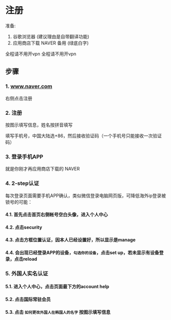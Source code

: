 # 注册

准备:

1. 谷歌浏览器 (建议理由是自带翻译功能)
2. 应用商店下载 NAVER 备用 (绿底白字)

<Note type="danger" fill :label="false">
全程请不用开vpn
</Note>

<Note type="danger" fill :label="false">
全程请不用开vpn
</Note>


## 步骤

### 1. www.naver.com

右侧点击注册

<ImageZoom :border="false" src="https://i.loli.net/2019/07/18/5d2f4b0d6c9e622689.png" />

### 2. 注册

按图示填写信息，姓名按拼音填写

<ImageZoom :border="false" src="https://i.loli.net/2019/07/18/5d2f4b945a26131084.png" />

<ImageZoom :border="false" src="https://i.loli.net/2019/07/18/5d2f4bef0f9d248448.png" />

<Note type="danger" fill :label="false">
填写手机号，中国大陆选+86，然后接收验证码（一个手机号只能接收一次验证码）
</Note>

<ImageZoom :border="false" src="https://i.loli.net/2019/07/18/5d2f4c62754bb15159.png" />

### 3. 登录手机APP

就是你刚才再应用商店下载的 NAVER

### 4. 2-step认证

每次登录页面需要手机APP确认，类似微信登录电脑网页版，可降低海外ip登录被锁号的可能：

#### 4.1. 首先点击首页右侧帐号空白头像，进入个人中心

<ImageZoom :border="false" src="https://i.loli.net/2019/07/18/5d2f4d23ed86540359.png" />

#### 4.2. 点击security

<ImageZoom :border="false" src="https://i.loli.net/2019/07/18/5d2f4d68c502969051.png" />

#### 4.3. 点击方框位置认证，因本人已经设置好，所以显示是manage

<ImageZoom :border="false" src="https://i.loli.net/2019/07/18/5d2f4de4c378f48495.png" />

#### 4.4. 会出现已经登录APP的设备，**`勾选你的设备`**，点击set up，若未显示有设备登录，点击reload

<ImageZoom :border="false" src="https://i.loli.net/2019/07/18/5d2f4e2211a1b41260.png" />

### 5. 外国人实名认证

#### 5.1. 进入个人中心，点击页面最下方的account help

<ImageZoom :border="false" src="https://i.loli.net/2019/07/18/5d2f4e804cd4239932.png" />

#### 5.2. 点击国际常驻会员

<ImageZoom :border="false" src="https://i.loli.net/2019/07/18/5d2f4ebce354d42329.png" />

#### 5.3. 点击  **`如何更改外国人在韩国人的名字`**  按图示填写信息

<ImageZoom :border="false" src="https://i.loli.net/2019/07/18/5d2f4f002c9e383022.png" />

<ImageZoom :border="false" src="https://i.loli.net/2019/07/18/5d2f4fa7c209e58790.png" />